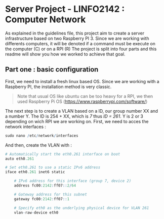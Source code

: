 # Server Project - LINFO2142 : Computer Network

As explained in the guidelines file, this project aim to create a server infrastructure based on two Raspberry PI 3.
Since we are working with differents computers, it will be denoted if a command must be execute on the computer (C) or on a RPI (R)
The project is split into four parts and this readme will show you how we worked to achieve that goal.

## Part one : basic configuration

First, we need to install a fresh linux based OS. Since we are working with a Raspberry PI, the installation method is very classic. 
 > Note that usual OS like ubuntu can be too heavy for a RPI, we then used Raspberry Pi OS (https://www.raspberrypi.com/software/)

The next step is to create a VLAN based on a ID, our group number XX and a number Y. The ID is 254 + XX, which is *7* thus *ID = 261*. Y is 2 or 3 depending on wich RPI we are working on.
First, we need to acces the network interfaces : 
``` R
sudo nano /etc/network/interfaces
```
And then, create the VLAN with : 
```R
# Automatically start the eth0.261 interface on boot
auto eth0.261

# Set eth0.261 to use a static IPv6 address
iface eth0.261 inet6 static

    # IPv6 address for this interface (group 7, device 2)
    address fc00:2142:ff07::2/64

    # Gateway address for this subnet
    gateway fc00:2142:ff07::1

    # Specify eth0 as the underlying physical device for VLAN 261
    vlan-raw-device eth0
```


